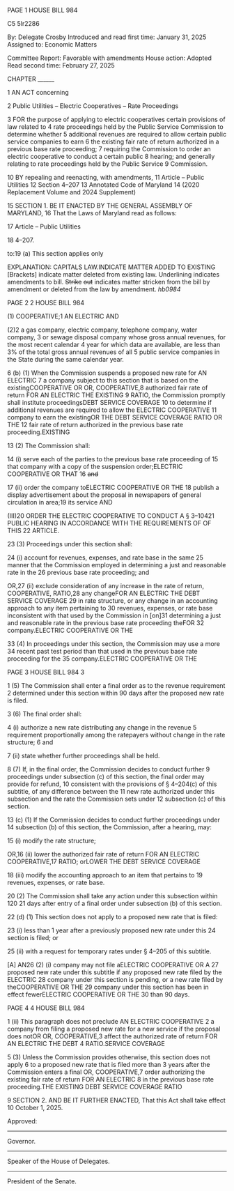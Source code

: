 PAGE 1
HOUSE BILL 984

C5 5lr2286

By: Delegate Crosby
Introduced and read first time: January 31, 2025
Assigned to: Economic Matters

Committee Report: Favorable with amendments
House action: Adopted
Read second time: February 27, 2025

CHAPTER ______

1 AN ACT concerning

2 Public Utilities – Electric Cooperatives – Rate Proceedings

3 FOR the purpose of applying to electric cooperatives certain provisions of law related to
4 rate proceedings held by the Public Service Commission to determine whether
5 additional revenues are required to allow certain public service companies to earn
6 the existing fair rate of return authorized in a previous base rate proceeding;
7 requiring the Commission to order an electric cooperative to conduct a certain public
8 hearing; and generally relating to rate proceedings held by the Public Service
9 Commission.

10 BY repealing and reenacting, with amendments,
11 Article – Public Utilities
12 Section 4–207
13 Annotated Code of Maryland
14 (2020 Replacement Volume and 2024 Supplement)

15 SECTION 1. BE IT ENACTED BY THE GENERAL ASSEMBLY OF MARYLAND,
16 That the Laws of Maryland read as follows:

17 Article – Public Utilities

18 4–207.

to:19 (a) This section applies only

EXPLANATION: CAPITALS LAW.INDICATE MATTER ADDED TO EXISTING
[Brackets] indicate matter deleted from existing law.
Underlining indicates amendments to bill.
~~Strike~~ ~~out~~ indicates matter stricken from the bill by amendment or deleted from the law by
amendment. *hb0984*

PAGE 2
2 HOUSE BILL 984

(1) COOPERATIVE;1 AN ELECTRIC AND

(2)2 a gas company, electric company, telephone company, water company,
3 or sewage disposal company whose gross annual revenues, for the most recent calendar
4 year for which data are available, are less than 3% of the total gross annual revenues of all
5 public service companies in the State during the same calendar year.

6 (b) (1) When the Commission suspends a proposed new rate for AN ELECTRIC
7 a company subject to this section that is based on the existingCOOPERATIVE OR
OR, COOPERATIVE,8 authorized fair rate of return FOR AN ELECTRIC THE EXISTING
9 RATIO, the Commission promptly shall institute proceedingsDEBT SERVICE COVERAGE
10 to determine if additional revenues are required to allow the ELECTRIC COOPERATIVE
11 company to earn the existingOR THE DEBT SERVICE COVERAGE RATIO OR THE
12 fair rate of return authorized in the previous base rate proceeding.EXISTING

13 (2) The Commission shall:

14 (i) serve each of the parties to the previous base rate proceeding of
15 that company with a copy of the suspension order;ELECTRIC COOPERATIVE OR THAT
16 ~~and~~

17 (ii) order the company toELECTRIC COOPERATIVE OR THE
18 publish a display advertisement about the proposal in newspapers of general circulation in
area;19 its service AND

(III)20 ORDER THE ELECTRIC COOPERATIVE TO CONDUCT A
§ 3–10421 PUBLIC HEARING IN ACCORDANCE WITH THE REQUIREMENTS OF OF THIS
22 ARTICLE.

23 (3) Proceedings under this section shall:

24 (i) account for revenues, expenses, and rate base in the same
25 manner that the Commission employed in determining a just and reasonable rate in the
26 previous base rate proceeding; and

OR,27 (ii) exclude consideration of any increase in the rate of return,
COOPERATIVE, RATIO,28 any changeFOR AN ELECTRIC THE DEBT SERVICE COVERAGE
29 in rate structure, or any change in an accounting approach to any item pertaining to
30 revenues, expenses, or rate base inconsistent with that used by the Commission in
[on]31 determining a just and reasonable rate in the previous base rate proceeding theFOR
32 company.ELECTRIC COOPERATIVE OR THE

33 (4) In proceedings under this section, the Commission may use a more
34 recent past test period than that used in the previous base rate proceeding for the
35 company.ELECTRIC COOPERATIVE OR THE

PAGE 3
HOUSE BILL 984 3

1 (5) The Commission shall enter a final order as to the revenue requirement
2 determined under this section within 90 days after the proposed new rate is filed.

3 (6) The final order shall:

4 (i) authorize a new rate distributing any change in the revenue
5 requirement proportionally among the ratepayers without change in the rate structure;
6 and

7 (ii) state whether further proceedings shall be held.

8 (7) If, in the final order, the Commission decides to conduct further
9 proceedings under subsection (c) of this section, the final order may provide for refund,
10 consistent with the provisions of § 4–204(c) of this subtitle, of any difference between the
11 new rate authorized under this subsection and the rate the Commission sets under
12 subsection (c) of this section.

13 (c) (1) If the Commission decides to conduct further proceedings under
14 subsection (b) of this section, the Commission, after a hearing, may:

15 (i) modify the rate structure;

OR,16 (ii) lower the authorized fair rate of return FOR AN ELECTRIC
COOPERATIVE,17 RATIO; orLOWER THE DEBT SERVICE COVERAGE

18 (iii) modify the accounting approach to an item that pertains to
19 revenues, expenses, or rate base.

20 (2) The Commission shall take any action under this subsection within 120
21 days after entry of a final order under subsection (b) of this section.

22 (d) (1) This section does not apply to a proposed new rate that is filed:

23 (i) less than 1 year after a previously proposed new rate under this
24 section is filed; or

25 (ii) with a request for temporary rates under § 4–205 of this subtitle.

[A] AN26 (2) (i) company may not file aELECTRIC COOPERATIVE OR A
27 proposed new rate under this subtitle if any proposed new rate filed by the ELECTRIC
28 company under this section is pending, or a new rate filed by theCOOPERATIVE OR THE
29 company under this section has been in effect fewerELECTRIC COOPERATIVE OR THE
30 than 90 days.

PAGE 4
4 HOUSE BILL 984

1 (ii) This paragraph does not preclude AN ELECTRIC COOPERATIVE
2 a company from filing a proposed new rate for a new service if the proposal does notOR
OR, COOPERATIVE,3 affect the authorized rate of return FOR AN ELECTRIC THE DEBT
4 RATIO.SERVICE COVERAGE

5 (3) Unless the Commission provides otherwise, this section does not apply
6 to a proposed new rate that is filed more than 3 years after the Commission enters a final
OR, COOPERATIVE,7 order authorizing the existing fair rate of return FOR AN ELECTRIC
8 in the previous base rate proceeding.THE EXISTING DEBT SERVICE COVERAGE RATIO

9 SECTION 2. AND BE IT FURTHER ENACTED, That this Act shall take effect
10 October 1, 2025.

Approved:

________________________________________________________________________________
Governor.

________________________________________________________________________________
Speaker of the House of Delegates.

________________________________________________________________________________
President of the Senate.